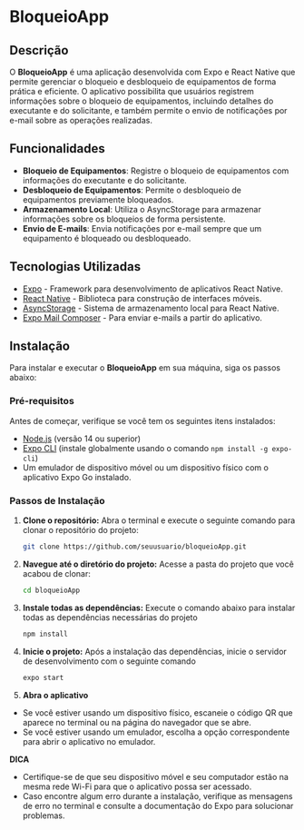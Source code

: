 # BloqueioApp

## Descrição

O **BloqueioApp** é uma aplicação desenvolvida com Expo e React Native que permite gerenciar o bloqueio e desbloqueio de equipamentos de forma prática e eficiente. O aplicativo possibilita que usuários registrem informações sobre o bloqueio de equipamentos, incluindo detalhes do executante e do solicitante, e também permite o envio de notificações por e-mail sobre as operações realizadas.

## Funcionalidades

- **Bloqueio de Equipamentos**: Registre o bloqueio de equipamentos com informações do executante e do solicitante.
- **Desbloqueio de Equipamentos**: Permite o desbloqueio de equipamentos previamente bloqueados.
- **Armazenamento Local**: Utiliza o AsyncStorage para armazenar informações sobre os bloqueios de forma persistente.
- **Envio de E-mails**: Envia notificações por e-mail sempre que um equipamento é bloqueado ou desbloqueado.

## Tecnologias Utilizadas

- [Expo](https://expo.dev/) - Framework para desenvolvimento de aplicativos React Native.
- [React Native](https://reactnative.dev/) - Biblioteca para construção de interfaces móveis.
- [AsyncStorage](https://react-native-async-storage.github.io/async-storage/) - Sistema de armazenamento local para React Native.
- [Expo Mail Composer](https://docs.expo.dev/versions/latest/sdk/mail-composer/) - Para enviar e-mails a partir do aplicativo.

## Instalação

Para instalar e executar o **BloqueioApp** em sua máquina, siga os passos abaixo:

### Pré-requisitos

Antes de começar, verifique se você tem os seguintes itens instalados:

- [Node.js](https://nodejs.org/) (versão 14 ou superior)
- [Expo CLI](https://docs.expo.dev/get-started/installation/) (instale globalmente usando o comando `npm install -g expo-cli`)
- Um emulador de dispositivo móvel ou um dispositivo físico com o aplicativo Expo Go instalado.

### Passos de Instalação

1. **Clone o repositório:**
   Abra o terminal e execute o seguinte comando para clonar o repositório do projeto:
   ```bash
   git clone https://github.com/seuusuario/bloqueioApp.git
2. **Navegue até o diretório do projeto:**
   Acesse a pasta do projeto que você acabou de clonar:
   ```bash
   cd bloqueioApp
3. **Instale todas as dependências:**
   Execute o comando abaixo para instalar todas as dependências necessárias do projeto
   ```bash
   npm install
4. **Inicie o projeto:**
   Após a instalação das dependências, inicie o servidor de desenvolvimento com o seguinte comando
   ```bash
   expo start

5. **Abra o aplicativo**
*  Se você estiver usando um dispositivo físico, escaneie o código QR que aparece no terminal ou na página do navegador que se abre.
*  Se você estiver usando um emulador, escolha a opção correspondente para abrir o aplicativo no emulador.

**DICA**
* Certifique-se de que seu dispositivo móvel e seu computador estão na mesma rede Wi-Fi para que o aplicativo possa ser acessado.
* Caso encontre algum erro durante a instalação, verifique as mensagens de erro no terminal e consulte a documentação do Expo para solucionar problemas.
